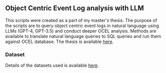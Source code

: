 ## Object Centric Event Log analysis with LLM
This scripts were created as a part of my master's thesis. The purpose of the scripts are to query object centric event logs in natural language using LLMs (GPT-4, GPT-3.5) and conduct deeper OCEL analysis. Methods are available to translate natural language queries to SQL queries and run them against OCEL database. The thesis is available [here](https://www.pads.rwth-aachen.de/go/id/bfsqlm).

### Dataset
Details of the datasets used is available [here](https://www.ocel-standard.org/event-logs/overview/).


